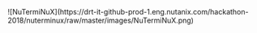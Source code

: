 <!-- # NuTermiNuX
Terminal configuration for Nutanix--!>
![NuTermiNuX](https://drt-it-github-prod-1.eng.nutanix.com/hackathon-2018/nuterminux/raw/master/images/NuTermiNuX.png)
